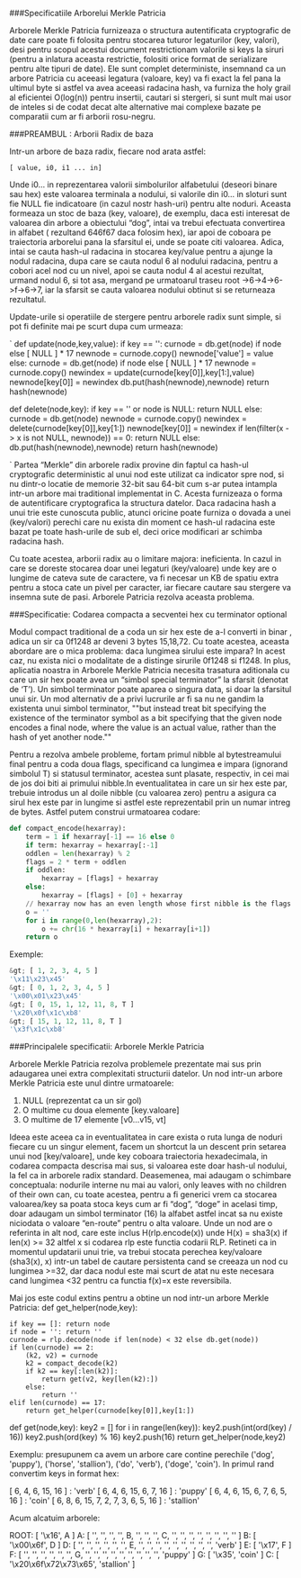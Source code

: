 ###Specificatiile Arborelui Merkle Patricia

Arborele Merkle Patricia furnizeaza o structura autentificata cryptografic de date care poate fi folosita pentru stocarea tuturor legaturilor (key, valori), desi pentru scopul acestui document restrictionam valorile si keys la siruri (pentru a inlatura aceasta restrictie, folositi orice format de serializare pentru alte tipuri de date). Ele sunt complet deterministe, insemnand ca un arbore Patricia cu aceeasi legatura (valoare, key) va fi exact la fel pana la ultimul byte si astfel va avea aceeasi radacina hash, va furniza the holy grail al eficientei O(log(n)) pentru insertii, cautari si stergeri, si sunt mult mai usor de inteles si de codat  decat alte alternative mai complexe bazate pe comparatii cum ar fi arborii rosu-negru.

###PREAMBUL : Arborii Radix de baza

Intr-un arbore de baza radix, fiecare nod arata astfel:

    [ value, i0, i1 ... in]

Unde i0… in reprezentarea valorii simbolurilor alfabetului (deseori binare sau hex) este valoarea terminala a nodului, si valorile din i0… in sloturi sunt fie NULL fie indicatoare (in cazul  nostr hash-uri) pentru alte noduri.  Aceasta formeaza un stoc de baza (key, valoare), de exemplu, daca esti interesat de valoarea din arbore a obiectului “dog”, intai va trebui efectuata convertirea in alfabet ( rezultand 646f67 daca folosim hex), iar apoi de coboara pe traiectoria arborelui pana la sfarsitul ei, unde se poate citi valoarea.  Adica, intai se cauta hash-ul radacina in stocarea key/value pentru a ajunge la nodul radacina, dupa care se cauta nodul 6 al nodului radacina, pentru a cobori acel nod cu un nivel, apoi se cauta nodul 4 al acestui rezultat, urmand nodul 6, si tot asa, mergand pe urmatoarul traseu root ->6->4->6->f->6->7,  iar la sfarsit se cauta valoarea nodului obtinut si se returneaza rezultatul.

Update-urile si operatiile de stergere pentru arborele radix sunt simple, si pot fi definite mai pe scurt dupa cum urmeaza:

`
def update(node,key,value):
    if key == '':
        curnode = db.get(node) if node else [ NULL ] * 17
        newnode = curnode.copy()
        newnode['value'] = value
    else:
        curnode = db.get(node) if node else [ NULL ] * 17
        newnode = curnode.copy()
        newindex = update(curnode[key[0]],key[1:],value)
        newnode[key[0]] = newindex
    db.put(hash(newnode),newnode)
    return hash(newnode)

def delete(node,key):
    if key == '' or node is NULL:
        return NULL
    else:
        curnode = db.get(node)
        newnode = curnode.copy()
        newindex = delete(curnode[key[0]],key[1:])
        newnode[key[0]] = newindex
        if len(filter(x -&gt; x is not NULL, newnode)) == 0:
            return NULL
        else:
            db.put(hash(newnode),newnode)
            return hash(newnode)

`
Partea “Merkle” din arborele  radix provine din faptul ca hash-ul cryptografic deterministic al unui nod este utilizat ca indicator spre nod, si nu dintr-o locatie de memorie 32-bit sau 64-bit  cum s-ar putea intampla intr-un arbore mai traditional implementat in C. Acesta furnizeaza o forma de autentificare cryptografica  la structura datelor. Daca radacina hash a unui trie este cunoscuta public, atunci oricine poate furniza  o dovada a unei (key/valori) perechi care nu exista din moment ce hash-ul radacina este bazat pe toate hash-urile de sub el, deci orice modificari ar schimba radacina hash.

Cu toate acestea, arborii radix au o limitare majora: ineficienta. In cazul in care se doreste stocarea doar unei legaturi (key/valoare) unde key are o lungime de cateva sute de caractere, va fi necesar un KB de spatiu extra pentru a stoca cate un pivel per caracter, iar fiecare cautare sau stergere va insemna sute de pasi. Arborele Patricia rezolva aceasta problema.

###Specificatie: Codarea compacta a secventei hex cu terminator optional

Modul compact traditional de a coda un sir hex este de a-l converti in binar , adica un sir ca 0f1248 ar deveni 3 bytes 15,18,72. Cu toate acestea, aceasta abordare are o mica problema: daca lungimea sirului este impara? In acest caz, nu exista nici o modalitate de a distinge sirurile 0f1248 si f1248. In plus, aplicatia noastra in Arborele Merkle Patricia necesita  trasatura aditionala cu care un sir hex poate avea un “simbol special terminator” la sfarsit (denotat de ‘T’). Un simbol terminator poate aparea o singura data, si doar la sfarsitul unui sir. Un mod alternativ de a privi lucrurile  ar fi sa nu ne gandim la existenta unui simbol terminator, ""but instead treat bit specifying the existence of the terminator symbol as a bit specifying that the given node encodes a final node, where the value is an actual value, rather than the hash of yet another node.""
 
Pentru a rezolva ambele probleme, fortam primul nibble al bytestreamului final pentru a coda doua flags, specificand ca lungimea e impara (ignorand simbolul T) si statusul terminator, acestea sunt plasate, respectiv, in cei mai de jos doi biti ai primului nibble.In eventualitatea in care un sir hex este par, trebuie introdus un al doile nibble (cu valoarea zero) pentru a asigura ca sirul hex este par in lungime si astfel este reprezentabil  prin un numar intreg de bytes.  Astfel putem construi urmatoarea codare:

```python
def compact_encode(hexarray):
    term = 1 if hexarray[-1] == 16 else 0
    if term: hexarray = hexarray[:-1]
    oddlen = len(hexarray) % 2
    flags = 2 * term + oddlen
    if oddlen:
        hexarray = [flags] + hexarray
    else:
        hexarray = [flags] + [0] + hexarray
    // hexarray now has an even length whose first nibble is the flags.
    o = ''
    for i in range(0,len(hexarray),2):
        o += chr(16 * hexarray[i] + hexarray[i+1])
    return o
```
Exemple:
```python
&gt; [ 1, 2, 3, 4, 5 ]
'\x11\x23\x45'
&gt; [ 0, 1, 2, 3, 4, 5 ]
'\x00\x01\x23\x45'
&gt; [ 0, 15, 1, 12, 11, 8, T ]
'\x20\x0f\x1c\xb8'
&gt; [ 15, 1, 12, 11, 8, T ]
'\x3f\x1c\xb8'
```
###Principalele specificatii: Arborele Merkle Patricia

Arborele Merkle Patricia rezolva problemele prezentate mai sus prin adaugarea  unei extra complexitati  structurii datelor. Un nod intr-un arbore Merkle Patricia este unul dintre urmatoarele:

1.	NULL (reprezentat ca un sir gol)
2.	O multime cu doua elemente [key.valoare]
3.	O multime de 17 elemente [v0…v15, vt]

Ideea este aceea ca in eventualitatea in care exista o ruta lunga de noduri fiecare cu un singur element, facem un shortcut la un descent  prin setarea unui nod [key/valoare], unde key coboara traiectoria hexadecimala, in codarea compacta descrisa mai sus, si valoarea este doar hash-ul nodului, la fel ca in arborele radix standard. Deasemenea, mai adaugam o schimbare conceptuala:  nodurile interne nu mai au valori, only leaves with no children of their own can, cu toate acestea, pentru a fi generici vrem ca stocarea valoarea/key sa poata stoca keys cum ar fi “dog”, “doge” in acelasi timp, doar adaugam un simbol terminator (16) la alfabet astfel incat sa nu existe niciodata o valoare “en-route” pentru o alta valoare. Unde un nod are o referinta in alt nod, care este inclus H(rlp.encode(x)) unde H(x) = sha3(x) if len(x) >= 32  altfel x si codarea rlp este functia codarii RLP. Retineti ca in momentul updatarii unui trie, va trebui stocata perechea key/valoare (sha3(x), x) intr-un tabel de cautare persistenta cand se creeaza un nod cu lungimea >=32, dar daca nodul este mai scurt de atat nu este necesara cand lungimea <32 pentru ca functia f(x)=x este reversibila.

Mai jos este codul extins pentru a obtine un nod intr-un arbore Merkle Patricia:
def get_helper(node,key):

    if key == []: return node
    if node = '': return ''
    curnode = rlp.decode(node if len(node) < 32 else db.get(node))
    if len(curnode) == 2:
        (k2, v2) = curnode
        k2 = compact_decode(k2)
        if k2 == key[:len(k2)]:
            return get(v2, key[len(k2):])
        else:
            return ''
    elif len(curnode) == 17:
        return get_helper(curnode[key[0]],key[1:])

def get(node,key):
    key2 = []
    for i in range(len(key)):
        key2.push(int(ord(key) / 16))
        key2.push(ord(key) % 16)
    key2.push(16)
    return get_helper(node,key2)

Exemplu: presupunem ca avem un arbore care contine perechile ('dog', 'puppy'), ('horse', 'stallion'), ('do', 'verb'), ('doge', 'coin'). In primul rand convertim keys in format hex:

[ 6, 4, 6, 15, 16 ] : 'verb'
[ 6, 4, 6, 15, 6, 7, 16 ] : 'puppy'
[ 6, 4, 6, 15, 6, 7, 6, 5, 16 ] : 'coin'
[ 6, 8, 6, 15, 7, 2, 7, 3, 6, 5, 16 ] : 'stallion'

Acum alcatuim arborele:

ROOT: [ '\x16', A ]
A: [ '', '', '', '', B, '', '', '', C, '', '', '', '', '', '', '', '' ]
B: [ '\x00\x6f', D ]
D: [ '', '', '', '', '', '', E, '', '', '', '', '', '', '', '', '', 'verb' ]
E: [ '\x17', F ]
F: [ '', '', '', '', '', '', G, '', '', '', '', '', '', '', '', '', 'puppy' ]
G: [ '\x35', 'coin' ]
C: [ '\x20\x6f\x72\x73\x65', 'stallion' ]